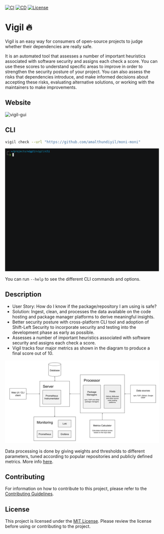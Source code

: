 [![CI](https://github.com/amalthundiyil/vigil/actions/workflows/ci.yml/badge.svg)](https://github.com/amalthundiyil/vigil/actions/workflows/ci.yml) 
[![CD](https://github.com/amalthundiyil/vigil/actions/workflows/cd.yml/badge.svg)](https://github.com/amalthundiyil/vigil/actions/workflows/cd.yml) 
[![License](https://img.shields.io/badge/License-MIT-green.svg)](https://github.com/amalthundiyil/vigil/blob/main/LICENSE) 

# Vigil 🔥

Vigil is an easy way for consumers of open-source projects to judge whether their dependencies are really safe.

It is an automated tool that assesses a number of important heuristics associated with software security and assigns each check a score. You can use these scores to understand specific areas to improve in order to strengthen the security posture of your project. You can also assess the risks that dependencies introduce, and make informed decisions about accepting these risks, evaluating alternative solutions, or working with the maintainers to make improvements.

## Website

![vigil-gui](./docs/images/vigil-gui-demo.gif)

## CLI

```sh
vigil check --url "https://github.com/amalthundiyil/moni-moni"
```

![vigil-cli](./docs/images/vigil-cli-demo.gif)

You can run `--help` to see the different CLI commands and options.

## Description

- User Story: How do I know if the package/repository I am using is safe?
- Solution: Ingest, clean, and processes the data available on the code hosting and package manager platforms to derive meaningful insights.
- Better security posture with cross-platform CLI tool and adoption of Shift-Left Security to incorporate security and testing into the development phase as early as possible.
- Assesses a number of important heuristics associated with software security and assigns each check a score.
- Vigil tracks four major metrics as shown in the diagram to produce a final score out of 10.

![vigil-sysarch](./docs/images/vigil-sysarch.jpg)

Data processing is done by giving weights and thresholds to different parameters, tuned according to popular repositories and publicly defined metrics. More info [here](docs/metrics.md).

## Contributing 

For information on how to contribute to this project, please refer to the [Contributing Guidelines](.github/CONTRIBUTING.md).

## License

This project is licensed under the [MIT License](./LICENSE). Please review the license before using or contributing to the project.
